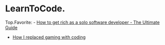 # LearnToCode.
Top.Favorite: - [How to get rich as a solo software developer - The Ultimate Guide](https://youtu.be/A4_TFHzqAAg)

- [How I replaced gaming with coding](https://youtu.be/qBC6VHhj64c)
